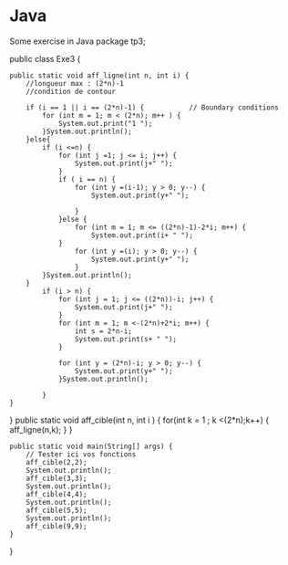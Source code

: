 # Java
Some exercise in Java
package tp3;

public class Exe3 {

	public static void aff_ligne(int n, int i) {
		//longueur max : (2*n)-1
		//condition de contour
		
		if (i == 1 || i == (2*n)-1) {           // Boundary conditions
			for (int m = 1; m < (2*n); m++ ) {
				System.out.print("1 ");
			}System.out.println();
		}else{
			if (i <=n) {
				for (int j =1; j <= i; j++) {
					System.out.print(j+" ");
				}
				if ( i == n) {
					for (int y =(i-1); y > 0; y--) {
						System.out.print(y+" ");
						
					}
				}else {
					for (int m = 1; m <= ((2*n)-1)-2*i; m++) {
						System.out.print(i+ " ");
				}
					for (int y =(i); y > 0; y--) {
						System.out.print(y+" ");
					}	
			}System.out.println();
		}
			if (i > n) {
				for (int j = 1; j <= ((2*n))-i; j++) {
					System.out.print(j+" ");
				}	
				for (int m = 1; m <-(2*n)+2*i; m++) {
					int s = 2*n-i;
					System.out.print(s+ " ");
				}
				
				for (int y = (2*n)-i; y > 0; y--) {
					System.out.print(y+" ");
				}System.out.println();
				
			}
	}
}
	public static void aff_cible(int n, int i ) {
		for(int k = 1 ; k <(2*n);k++) {
			aff_ligne(n,k);
		}
	}

	
	public static void main(String[] args) {
		// Tester ici vos fonctions
		aff_cible(2,2);
		System.out.println();
		aff_cible(3,3);
		System.out.println();
		aff_cible(4,4);
		System.out.println();
		aff_cible(5,5);
		System.out.println();
		aff_cible(9,9);
	}
}
